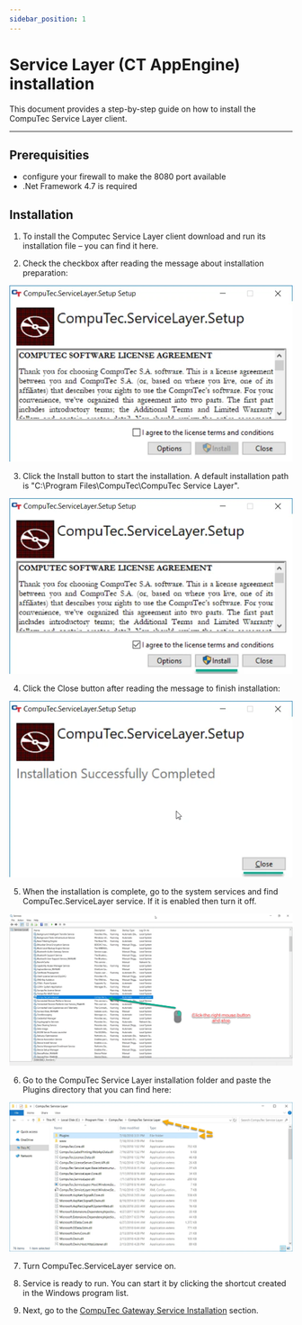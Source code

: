 ```yaml
---
sidebar_position: 1
---
```


# Service Layer (CT AppEngine) installation

This document provides a step-by-step guide on how to install the CompuTec Service Layer client.

---

## Prerequisities

- configure your firewall to make the 8080 port available
- .Net Framework 4.7 is required

## Installation

1. To install the Computec Service Layer client download and run its installation file – you can find it here<!-- TODO: Link -->.

2. Check the checkbox after reading the message about installation preparation:

![Setup 1](./media/service-layer-installation/setup-1.webp)

3. Click the Install button to start the installation. A default installation path is "C:\Program Files\CompuTec\CompuTec Service Layer\".

![Setup 2](./media/service-layer-installation/setup-2.webp)

4. Click the Close button after reading the message to finish installation:

![Setup 3](./media/service-layer-installation/setup-3.webp)

5. When the installation is complete, go to the system services and find CompuTec.ServiceLayer service. If it is enabled then turn it off.

![Services](./media/service-layer-installation/services.webp)

6. Go to the CompuTec Service Layer installation folder and paste the Plugins directory that you can find here<!-- TODO: Link -->:

![Plugins](./media/service-layer-installation/plugins.webp)

7. Turn CompuTec.ServiceLayer service on.

8. Service is ready to run. You can start it by clicking the shortcut created in the Windows program list.

9. Next, go to the [CompuTec Gateway Service Installation](./gateway-service-installation.md) section.
